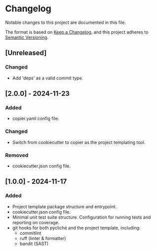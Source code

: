 # Changelog

Notable changes to this project are documented in this file.

The format is based on [Keep a Changelog](https://keepachangelog.com/en/1.0.0/),
and this project adheres to [Semantic Versioning](https://semver.org/spec/v2.0.0.html).

## [Unreleased]

### Changed

- Add 'deps' as a valid commit type.

## [2.0.0] - 2024-11-23

### Added

- copier.yaml config file.

### Changed

- Switch from cookiecutter to copier as the project templating tool.

### Removed

- cookiecutter.json config file.

## [1.0.0] - 2024-11-17

### Added

- Project template package structure and entrypoint.
- cookiecutter.json config file.
- Minimal unit test suite structure. Configuration for running tests and reporting on coverage.
- git hooks for both pycliché and the project template, including:
  - commitlint
  - ruff (linter & formatter)
  - bandit (SAST)
